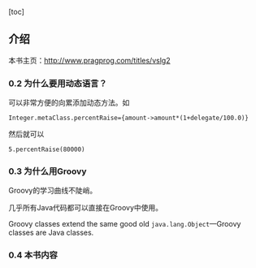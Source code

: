 [toc]


## 介绍

本书主页：http://www.pragprog.com/titles/vslg2

### 0.2 为什么要用动态语言？

可以非常方便的向累添加动态方法。如

	Integer.metaClass.percentRaise={amount->amount*(1+delegate/100.0)}

然后就可以

	5.percentRaise(80000)

### 0.3 为什么用Groovy

Groovy的学习曲线不陡峭。

几乎所有Java代码都可以直接在Groovy中使用。

Groovy classes extend the same good old `java.lang.Object`—Groovy classes are Java classes.

### 0.4 本书内容



